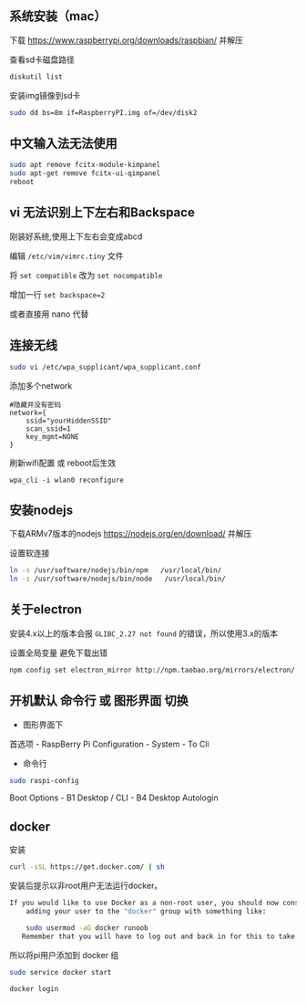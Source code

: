 ## 系统安装（mac）

下载 https://www.raspberrypi.org/downloads/raspbian/ 并解压

查看sd卡磁盘路径
```sh
diskutil list
```

安装img镜像到sd卡
```sh
sudo dd bs=8m if=RaspberryPI.img of=/dev/disk2
```

## 中文输入法无法使用
```sh
sudo apt remove fcitx-module-kimpanel
sudo apt-get remove fcitx-ui-qimpanel
reboot
```

## vi 无法识别上下左右和Backspace 
刚装好系统,使用上下左右会变成abcd

编辑 `/etc/vim/vimrc.tiny` 文件

将 `set compatible` 改为 `set nocompatible`

增加一行 `set backspace=2`

或者直接用 nano 代替

## 连接无线
```sh
sudo vi /etc/wpa_supplicant/wpa_supplicant.conf
```
添加多个network

```
#隐藏并没有密码
network={
    ssid="yourHiddenSSID"
    scan_ssid=1
    key_mgmt=NONE
}
```
刷新wifi配置 或 reboot后生效
```
wpa_cli -i wlan0 reconfigure
```

## 安装nodejs
下载ARMv7版本的nodejs https://nodejs.org/en/download/ 并解压

设置软连接
```sh
ln -s /usr/software/nodejs/bin/npm   /usr/local/bin/ 
ln -s /usr/software/nodejs/bin/node   /usr/local/bin/
```

## 关于electron
安装4.x以上的版本会报 `GLIBC_2.27 not found` 的错误，所以使用3.x的版本

设置全局变量 避免下载出错
```sh
npm config set electron_mirror http://npm.taobao.org/mirrors/electron/
```

## 开机默认 命令行 或 图形界面 切换

- 图形界面下

首选项 - RaspBerry Pi Configuration - System - To Cli

- 命令行
```sh
sudo raspi-config
```

Boot Options - B1 Desktop / CLI - B4 Desktop Autologin


## docker 
安装
```sh
curl -sSL https://get.docker.com/ | sh
```
安装后提示以非root用户无法运行docker。
```sh
If you would like to use Docker as a non-root user, you should now consider
    adding your user to the "docker" group with something like:

    sudo usermod -aG docker runoob
   Remember that you will have to log out and back in for this to take effect! 
```

所以将pi用户添加到 docker 组

```sh
sudo service docker start
```


```sh
docker login
```